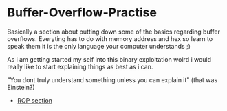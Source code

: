 # Buffer-Overflow-Practise

Basically a section about putting down some of the basics regarding buffer overflows.
Everyting has to do with memory address and hex so learn to speak them it is the only language your computer understands ;)

As i am getting started my self into this binary exploitation wolrd i would really like to start explaining things as best as i can.

"You dont truly understand something unless you can explain it" (that was Einstein?)

- [ROP section](https://github.com/VagelisD/Buffer-Overflow-Practise/tree/master/return-oriented-programming)
